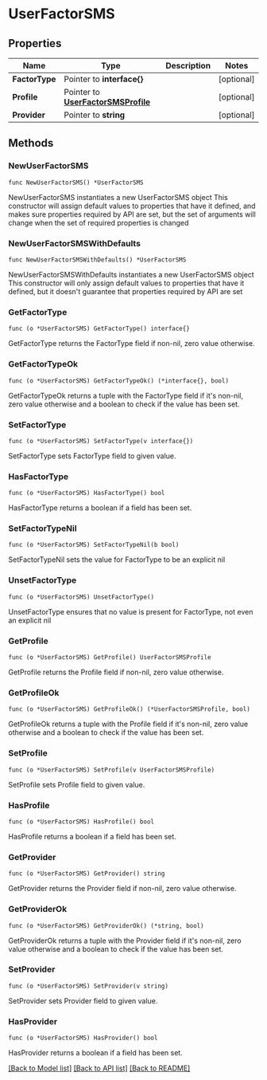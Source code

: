 # UserFactorSMS

## Properties

Name | Type | Description | Notes
------------ | ------------- | ------------- | -------------
**FactorType** | Pointer to **interface{}** |  | [optional] 
**Profile** | Pointer to [**UserFactorSMSProfile**](UserFactorSMSProfile.md) |  | [optional] 
**Provider** | Pointer to **string** |  | [optional] 

## Methods

### NewUserFactorSMS

`func NewUserFactorSMS() *UserFactorSMS`

NewUserFactorSMS instantiates a new UserFactorSMS object
This constructor will assign default values to properties that have it defined,
and makes sure properties required by API are set, but the set of arguments
will change when the set of required properties is changed

### NewUserFactorSMSWithDefaults

`func NewUserFactorSMSWithDefaults() *UserFactorSMS`

NewUserFactorSMSWithDefaults instantiates a new UserFactorSMS object
This constructor will only assign default values to properties that have it defined,
but it doesn't guarantee that properties required by API are set

### GetFactorType

`func (o *UserFactorSMS) GetFactorType() interface{}`

GetFactorType returns the FactorType field if non-nil, zero value otherwise.

### GetFactorTypeOk

`func (o *UserFactorSMS) GetFactorTypeOk() (*interface{}, bool)`

GetFactorTypeOk returns a tuple with the FactorType field if it's non-nil, zero value otherwise
and a boolean to check if the value has been set.

### SetFactorType

`func (o *UserFactorSMS) SetFactorType(v interface{})`

SetFactorType sets FactorType field to given value.

### HasFactorType

`func (o *UserFactorSMS) HasFactorType() bool`

HasFactorType returns a boolean if a field has been set.

### SetFactorTypeNil

`func (o *UserFactorSMS) SetFactorTypeNil(b bool)`

 SetFactorTypeNil sets the value for FactorType to be an explicit nil

### UnsetFactorType
`func (o *UserFactorSMS) UnsetFactorType()`

UnsetFactorType ensures that no value is present for FactorType, not even an explicit nil
### GetProfile

`func (o *UserFactorSMS) GetProfile() UserFactorSMSProfile`

GetProfile returns the Profile field if non-nil, zero value otherwise.

### GetProfileOk

`func (o *UserFactorSMS) GetProfileOk() (*UserFactorSMSProfile, bool)`

GetProfileOk returns a tuple with the Profile field if it's non-nil, zero value otherwise
and a boolean to check if the value has been set.

### SetProfile

`func (o *UserFactorSMS) SetProfile(v UserFactorSMSProfile)`

SetProfile sets Profile field to given value.

### HasProfile

`func (o *UserFactorSMS) HasProfile() bool`

HasProfile returns a boolean if a field has been set.

### GetProvider

`func (o *UserFactorSMS) GetProvider() string`

GetProvider returns the Provider field if non-nil, zero value otherwise.

### GetProviderOk

`func (o *UserFactorSMS) GetProviderOk() (*string, bool)`

GetProviderOk returns a tuple with the Provider field if it's non-nil, zero value otherwise
and a boolean to check if the value has been set.

### SetProvider

`func (o *UserFactorSMS) SetProvider(v string)`

SetProvider sets Provider field to given value.

### HasProvider

`func (o *UserFactorSMS) HasProvider() bool`

HasProvider returns a boolean if a field has been set.


[[Back to Model list]](../README.md#documentation-for-models) [[Back to API list]](../README.md#documentation-for-api-endpoints) [[Back to README]](../README.md)


